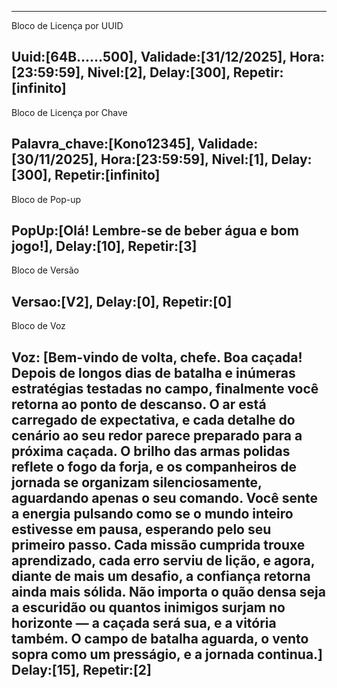
---
Bloco de Licença por UUID

Uuid:[64B......500],
Validade:[31/12/2025],
Hora:[23:59:59],
Nivel:[2],
Delay:[300],
Repetir:[infinito]
---


Bloco de Licença por Chave

Palavra_chave:[Kono12345],
Validade:[30/11/2025],
Hora:[23:59:59],
Nivel:[1],
Delay:[300],
Repetir:[infinito]
---


Bloco de Pop-up

PopUp:[Olá! Lembre-se de beber água e bom jogo!],
Delay:[10],
Repetir:[3]
---


Bloco de Versão

Versao:[V2],
Delay:[0],
Repetir:[0]
---


Bloco de Voz

Voz: [Bem-vindo de volta, chefe. Boa caçada! Depois de longos dias de batalha e inúmeras estratégias testadas no campo, finalmente você retorna ao ponto de descanso. O ar está carregado de expectativa, e cada detalhe do cenário ao seu redor parece preparado para a próxima caçada. O brilho das armas polidas reflete o fogo da forja, e os companheiros de jornada se organizam silenciosamente, aguardando apenas o seu comando. Você sente a energia pulsando como se o mundo inteiro estivesse em pausa, esperando pelo seu primeiro passo. Cada missão cumprida trouxe aprendizado, cada erro serviu de lição, e agora, diante de mais um desafio, a confiança retorna ainda mais sólida. Não importa o quão densa seja a escuridão ou quantos inimigos surjam no horizonte — a caçada será sua, e a vitória também. O campo de batalha aguarda, o vento sopra como um presságio, e a jornada continua.]
Delay:[15],
Repetir:[2]
---
